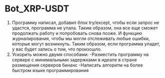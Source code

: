 # Bot_XRP-USDT
1. Программу написал, добавил блок try/except, чтобы если запрос не удастся, 
программа не упала. Таким образом, она все еще сможет продолжать работу и 
попробовать снова позже. И функцию журналирования, чтобы мы могли отслеживать 
любые ошибки, которые могут возникнуть. Таким образом, если программа упадет, 
у вас будет запись о том, что произошло.
2. Ускорить можно двумя способами: 
-Разместить программу на сервере с минимальными задержками в идеале в стране 
размещения серверов бинанс
-Написать алгоритм на более быстром языке программирования